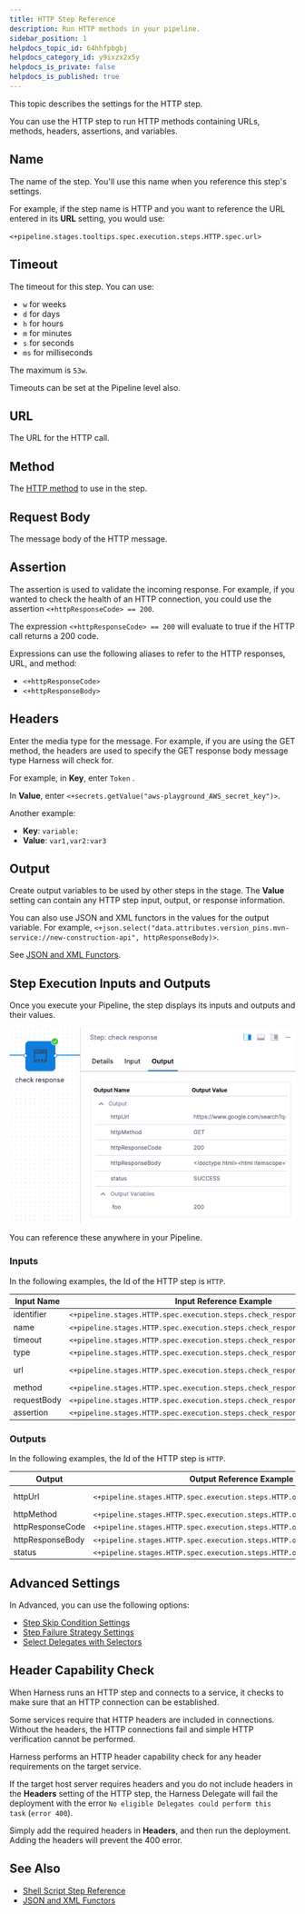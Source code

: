 ```yaml
---
title: HTTP Step Reference
description: Run HTTP methods in your pipeline.
sidebar_position: 1
helpdocs_topic_id: 64hhfpbgbj
helpdocs_category_id: y9ixzx2x5y
helpdocs_is_private: false
helpdocs_is_published: true
---
```


This topic describes the settings for the HTTP step.

You can use the HTTP step to run HTTP methods containing URLs, methods, headers, assertions, and variables.


## Name

The name of the step. You'll use this name when you reference this step's settings.

For example, if the step name is HTTP and you want to reference the URL entered in its **URL** setting, you would use:

`<+pipeline.stages.tooltips.spec.execution.steps.HTTP.spec.url>`

## Timeout

The timeout for this step. You can use:

* `w` for weeks
* `d` for days
* `h` for hours
* `m` for minutes
* `s` for seconds
* `ms` for milliseconds

The maximum is `53w`.

Timeouts can be set at the Pipeline level also.

## URL

The URL for the HTTP call.

## Method

The [HTTP method](https://restfulapi.net/http-methods/#summary) to use in the step.

## Request Body

The message body of the HTTP message.

## Assertion

The assertion is used to validate the incoming response. For example, if you wanted to check the health of an HTTP connection, you could use the assertion `<+httpResponseCode> == 200`.

The expression `<+httpResponseCode> == 200` will evaluate to true if the HTTP call returns a 200 code.

Expressions can use the following aliases to refer to the HTTP responses, URL, and method:

* `<+httpResponseCode>`
* `<+httpResponseBody>`

## Headers

Enter the media type for the message. For example, if you are using the GET method, the headers are used to specify the GET response body message type Harness will check for.

For example, in **Key**, enter `Token` .

In **Value**, enter `<+secrets.getValue("aws-playground_AWS_secret_key")>`.

Another example:

* **Key**: `variable:`
* **Value**: `var1,var2:var3`

## Output

Create output variables to be used by other steps in the stage. The **Value** setting can contain any HTTP step input, output, or response information.

You can also use ​JSON and XML functors in the values for the output variable. For example, `<+json.select("data.attributes.version_pins.mvn-service://new-construction-api", httpResponseBody)>`.

See [JSON and XML Functors](json-and-xml-functors.md).

## Step Execution Inputs and Outputs

Once you execute your Pipeline, the step displays its inputs and outputs and their values.

![](./static/http-step-05.png)

You can reference these anywhere in your Pipeline.

### Inputs

In the following examples, the Id of the HTTP step is `HTTP`.

| **Input Name** | **Input Reference Example** | **Input Value Example** |
| --- | --- | --- |
| identifier | `<+pipeline.stages.HTTP.spec.execution.steps.check_response.identifier>` | check\_response |
| name | `<+pipeline.stages.HTTP.spec.execution.steps.check_response.name>` | check response |
| timeout | `<+pipeline.stages.HTTP.spec.execution.steps.check_response.timeout>` | 10s |
| type | `<+pipeline.stages.HTTP.spec.execution.steps.check_response.type>` | Http |
| url | `<+pipeline.stages.HTTP.spec.execution.steps.check_response.spec.url>` | https://www.google.com/search?q= |
| method | `<+pipeline.stages.HTTP.spec.execution.steps.check_response.spec.method>` | GET |
| requestBody | `<+pipeline.stages.HTTP.spec.execution.steps.check_response.spec.requestBody>` | current+date |
| assertion | `<+pipeline.stages.HTTP.spec.execution.steps.check_response.spec.assertion>` | `<+httpResponseCode> == 200` |

### Outputs

In the following examples, the Id of the HTTP step is `HTTP`.

| **Output** | **Output Reference Example** | **Output Value Example** |
| --- | --- | --- |
| httpUrl | `<+pipeline.stages.HTTP.spec.execution.steps.HTTP.output.httpUrl>` | `https://www.google.com/search?q=` |
| httpMethod | `<+pipeline.stages.HTTP.spec.execution.steps.HTTP.output.httpMethod>` | `GET` |
| httpResponseCode | `<+pipeline.stages.HTTP.spec.execution.steps.HTTP.output.httpResponseCode>` | `200` |
| httpResponseBody | `<+pipeline.stages.HTTP.spec.execution.steps.HTTP.output.httpResponseBody>` | `Hello` |
| status | `<+pipeline.stages.HTTP.spec.execution.steps.HTTP.output.status>` | `SUCCESS` |

## Advanced Settings

In Advanced, you can use the following options:

* [Step Skip Condition Settings](https://docs.harness.io/article/i36ibenkq2-step-skip-condition-settings)
* [Step Failure Strategy Settings](https://docs.harness.io/article/htrur23poj-step-failure-strategy-settings)
* [Select Delegates with Selectors](https://docs.harness.io/article/nnuf8yv13o-select-delegates-with-selectors)

## Header Capability Check

When Harness runs an HTTP step and connects to a service, it checks to make sure that an HTTP connection can be established.

Some services require that HTTP headers are included in connections. Without the headers, the HTTP connections fail and simple HTTP verification cannot be performed.

Harness performs an HTTP header capability check for any header requirements on the target service.

If the target host server requires headers and you do not include headers in the **Headers** setting of the HTTP step, the Harness Delegate will fail the deployment with the error `No eligible Delegates could perform this task` (`error 400`).

Simply add the required headers in **Headers**, and then run the deployment. Adding the headers will prevent the 400 error.

## See Also

* [Shell Script Step Reference](shell-script-step.md)
* [JSON and XML Functors](json-and-xml-functors.md)

